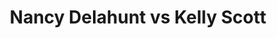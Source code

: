---
title: Nancy Delahunt vs Kelly Scott
player1:
  name: Delahunt, Nancy
  percent: 78
  wins: 2
  losses: 2
player2:
  name: Scott, Kelly
  percent: 76
  wins: 2
  losses: 2
games:
- player1:
    team: CA
    position: Lead
    percent: 82
    win: 1
    loss: 0
  player2:
    team: BC
    position: Fourth
    percent: 66
    win: 0
    loss: 1
  event: Hearts
  year: 2005
  draw: Round Robin(14)
  score: CA 7 - BC 4
- player1:
    team: NS
    position: Lead
    percent: 74
    win: 0
    loss: 1
  player2:
    team: BC
    position: Fourth
    percent: 74
    win: 1
    loss: 0
  event: Hearts
  year: 2006
  draw: Round Robin(6)
  score: NS 6 - BC 7
- player1:
    team: NS
    position: Lead
    percent: 93
    win: 0
    loss: 1
  player2:
    team: BC
    position: Fourth
    percent: 92
    win: 1
    loss: 0
  event: Hearts
  year: 2006
  draw: Page 1-2(19)
  score: BC 6 - NS 5
- player1:
    team: NS
    position: Lead
    percent: 64
    win: 1
    loss: 0
  player2:
    team: CA
    position: Fourth
    percent: 71
    win: 0
    loss: 1
  event: Hearts
  year: 2008
  draw: Round Robin(6)
  score: CA 5 - NS 7
- player1:
    team: CJO
    position: Lead
    percent: 80
    win: 0
    loss: 1
  player2:
    team: SCO
    position: Fourth
    percent: 88
    win: 1
    loss: 0
  event: Trials (Women)
  year: 2005
  draw: Round Robin(1)
  score: CJO 6 - SCO 7
---